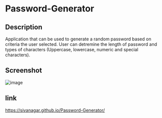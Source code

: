 # Password-Generator

## Description
Application that can be used to generate a random password based on criteria the user selected. 
User can detremine the length of password and types of characters (Uppercase, lowercase, numeric and special characters).

## Screenshot
![image](https://user-images.githubusercontent.com/70772763/129978337-bb2af335-9b91-4545-806a-a54fd2d1a577.png)

## link 
https://sivanagar.github.io/Password-Generator/
